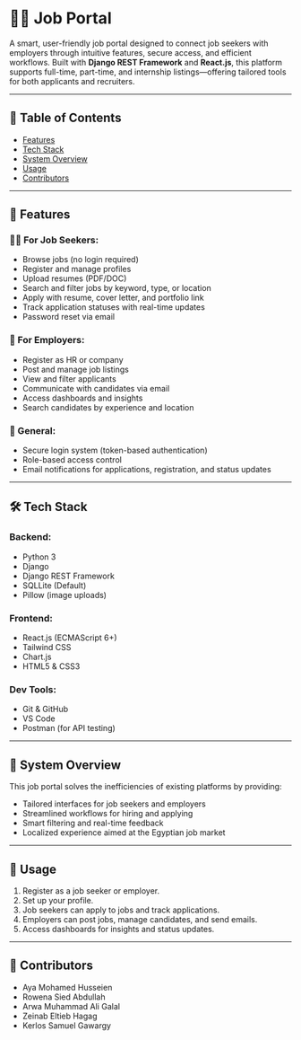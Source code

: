 



# 🧑‍💼  Job Portal

A smart, user-friendly job portal designed to connect job seekers with employers through intuitive features, secure access, and efficient workflows. Built with **Django REST Framework** and **React.js**, this platform supports full-time, part-time, and internship listings—offering tailored tools for both applicants and recruiters.

---

## 📌 Table of Contents

* [Features](#features)
* [Tech Stack](#tech-stack)
* [System Overview](#system-overview)
* [Usage](#usage)
* [Contributors](#contributors)


---

## 🚀 Features

### 👨‍💼 For Job Seekers:

* Browse jobs (no login required)
* Register and manage profiles
* Upload resumes (PDF/DOC)
* Search and filter jobs by keyword, type, or location
* Apply with resume, cover letter, and portfolio link
* Track application statuses with real-time updates
* Password reset via email

### 🏢 For Employers:

* Register as HR or company
* Post and manage job listings
* View and filter applicants
* Communicate with candidates via email
* Access dashboards and insights
* Search candidates by experience and location

### 🔐 General:

* Secure login system (token-based authentication)
* Role-based access control
* Email notifications for applications, registration, and status updates

---

## 🛠 Tech Stack

### Backend:

* Python 3
* Django
* Django REST Framework
* SQLLite (Default)
* Pillow (image uploads)

### Frontend:

* React.js (ECMAScript 6+)
* Tailwind CSS
* Chart.js
* HTML5 & CSS3

### Dev Tools:

* Git & GitHub
* VS Code
* Postman (for API testing)

---

## 🧩 System Overview

This job portal solves the inefficiencies of existing platforms by providing:

* Tailored interfaces for job seekers and employers
* Streamlined workflows for hiring and applying
* Smart filtering and real-time feedback
* Localized experience aimed at the Egyptian job market

---


## 📲 Usage

1. Register as a job seeker or employer.
2. Set up your profile.
3. Job seekers can apply to jobs and track applications.
4. Employers can post jobs, manage candidates, and send emails.
5. Access dashboards for insights and status updates.

---


## 👥 Contributors

* Aya Mohamed Husseien
* Rowena Sied Abdullah
* Arwa Muhammad Ali Galal
* Zeinab Eltieb Hagag
* Kerlos Samuel Gawargy


